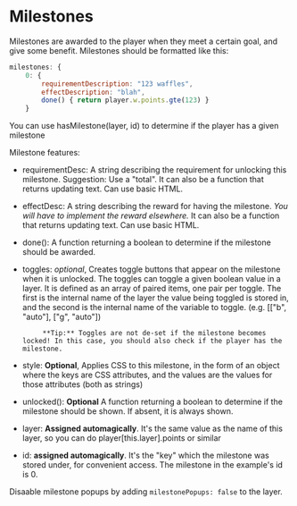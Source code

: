 # Milestones

Milestones are awarded to the player when they meet a certain goal, and give some benefit. Milestones should be formatted like this:

```js
milestones: {
    0: {
        requirementDescription: "123 waffles",
        effectDescription: "blah",
        done() { return player.w.points.gte(123) }
    }
```

You can use hasMilestone(layer, id) to determine if the player has a given milestone

Milestone features:

- requirementDesc: A string describing the requirement for unlocking this milestone. Suggestion: Use a "total".
                   It can also be a function that returns updating text. Can use basic HTML.

- effectDesc: A string describing the reward for having the milestone. *You will have to implement the reward elsewhere.*
              It can also be a function that returns updating text. Can use basic HTML.

- done(): A function returning a boolean to determine if the milestone should be awarded.

- toggles: *optional*, Creates toggle buttons that appear on the milestone when it is unlocked.
           The toggles can toggle a given boolean value in a layer.
           It is defined as an array of paired items, one pair per toggle. The first is the internal name of the layer
           the value being toggled is stored in, and the second is the internal name of the variable to toggle.
           (e.g. [["b", "auto"], ["g", "auto"])

           **Tip:** Toggles are not de-set if the milestone becomes locked! In this case, you should also check if the player has the milestone.

- style: **Optional**, Applies CSS to this milestone, in the form of an object where the keys are CSS attributes,
         and the values are the values for those attributes (both as strings)

- unlocked(): **Optional** A function returning a boolean to determine if the milestone should be shown.
              If absent, it is always shown.

- layer: **Assigned automagically**. It's the same value as the name of this layer, so you can do player[this.layer].points or similar

- id: **assigned automagically**. It's the "key" which the milestone was stored under, for convenient access. The milestone in the example's id is 0.

Disaable milestone popups by adding `milestonePopups: false` to the layer.
